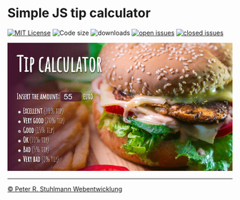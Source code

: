 # Simple JS tip calculator

[![MIT License](https://img.shields.io/github/license/peter-stuhlmann/TipCalculator.svg)](LICENSE) ![Code size](https://img.shields.io/github/languages/code-size/peter-stuhlmann/TipCalculator.svg) ![downloads](https://img.shields.io/github/downloads/peter-stuhlmann/TipCalculator/total.svg) [![open issues](https://img.shields.io/github/issues/peter-stuhlmann/TipCalculator.svg)](https://github.com/peter-stuhlmann/TipCalculator/issues) [![closed issues](https://img.shields.io/github/issues-closed/peter-stuhlmann/TipCalculator.svg)](https://github.com/peter-stuhlmann/TipCalculator/issues?q=is%3Aissue+is%3Aclosed)

![screenshot](assets/images/screenshot.png)

---

[&copy; Peter R. Stuhlmann Webentwicklung](https://peter-stuhlmann-webentwicklung.de)

